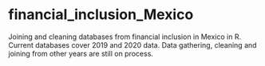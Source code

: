 # financial_inclusion_Mexico
 Joining and cleaning databases from financial inclusion in Mexico in R.
 Current databases cover 2019 and 2020 data. Data gathering, cleaning and joining from other years are still on process.
